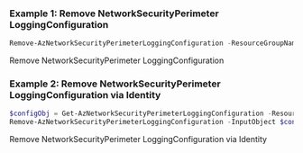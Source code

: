 ### Example 1: Remove NetworkSecurityPerimeter LoggingConfiguration
```powershell
Remove-AzNetworkSecurityPerimeterLoggingConfiguration -ResourceGroupName rg-test-1 -SecurityPerimeterName nsp-test-1
```

Remove NetworkSecurityPerimeter LoggingConfiguration

### Example 2: Remove NetworkSecurityPerimeter LoggingConfiguration via Identity
```powershell
$configObj = Get-AzNetworkSecurityPerimeterLoggingConfiguration -ResourceGroupName rg-test-1 -SecurityPerimeterName nsp-test-1
Remove-AzNetworkSecurityPerimeterLoggingConfiguration -InputObject $configObj
```

Remove NetworkSecurityPerimeter LoggingConfiguration via Identity